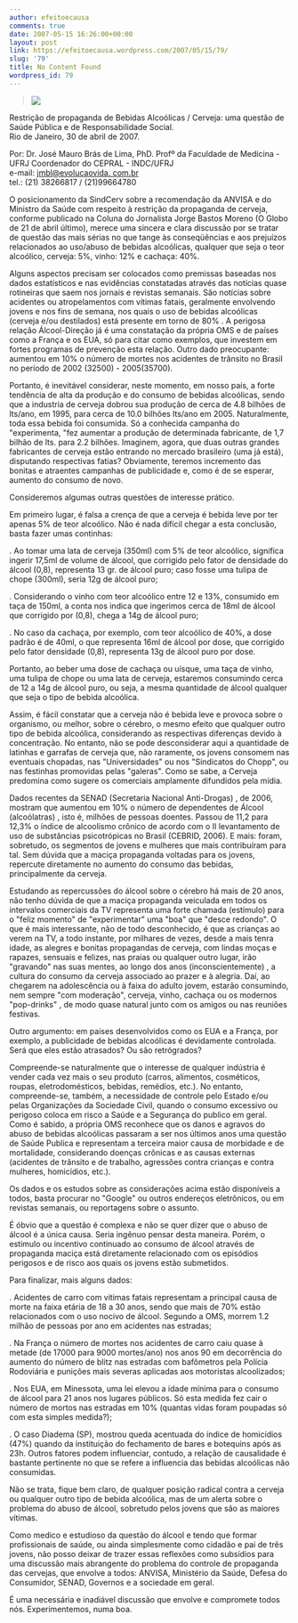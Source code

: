 ```yaml
---
author: efeitoecausa
comments: true
date: 2007-05-15 16:26:00+00:00
layout: post
link: https://efeitoecausa.wordpress.com/2007/05/15/79/
slug: '79'
title: No Content Found
wordpress_id: 79
---
```


>[![](http://efeitoecausa.files.wordpress.com/2007/05/nao_beba.jpg?w=169)](http://efeitoecausa.files.wordpress.com/2007/05/nao_beba.jpg)  
  
  
  
  
  
  
Restrição de propaganda de Bebidas Alcoólicas / Cerveja: uma questão de Saúde Pública e de Responsabilidade Social.        
        Rio de Janeiro, 30 de abril de 2007.  
  
Por: Dr. José Mauro Brás de Lima, PhD. Profº da Faculdade de Medicina - UFRJ Coordenador do CEPRAL - INDC/UFRJ  
      e-mail: [jmbl@evolucaovida. com.br](http://br.f561.mail.yahoo.com/ym/Compose?To=jmbl%40evolucaovida.com.br)  
      tel.: (21) 38266817 / (21)99664780  
  
O posicionamento da SindCerv sobre a recomendação da ANVISA e do Ministro da Saúde com respeito à restrição da propaganda de cerveja, conforme publicado na Coluna do Jornalista Jorge Bastos Moreno (O Globo de 21 de abril último), merece uma sincera e clara discussão por se tratar de questão das mais sérias no que tange às conseqüências e aos prejuízos relacionados ao uso/abuso de bebidas alcoólicas, qualquer que seja o teor alcoólico, cerveja: 5%, vinho: 12% e cachaça: 40%.  
  
Alguns aspectos precisam ser colocados como premissas baseadas nos dados estatísticos e nas evidências constatadas através das notícias quase rotineiras que saem nos jornais e revistas semanais. São notícias sobre acidentes ou atropelamentos com vítimas fatais, geralmente envolvendo jovens e nos fins de semana, nos quais o uso de bebidas alcoólicas (cerveja e/ou destilados) está presente em torno de 80% . A perigosa relação Álcool-Direção já é uma constatação da própria OMS e de países como a França e os EUA, só para citar como exemplos, que investem em fortes programas de prevenção esta relação. Outro dado preocupante: aumentou em 10% o número de mortes nos acidentes de trânsito no Brasil no período de 2002 (32500) - 2005(35700).  
  
Portanto, é inevitável considerar, neste momento, em nosso país, a forte tendência de alta da produção e do consumo de bebidas alcoólicas, sendo que a industria de cerveja dobrou sua produção de cerca de 4.8 bilhões de lts/ano, em 1995, para cerca de 10.0 bilhões lts/ano em 2005. Naturalmente, toda essa bebida foi consumida. Só a conhecida campanha do "experimenta, "fez aumentar a produção de determinada fabricante, de 1,7 bilhão de lts. para 2.2 bilhões. Imaginem, agora, que duas outras grandes fabricantes de cerveja estão entrando no mercado brasileiro (uma já está), disputando respectivas fatias? Obviamente, teremos incremento das bonitas e atraentes campanhas de publicidade e, como é de se esperar, aumento do consumo de novo.  
  
Consideremos algumas outras questões de interesse prático.  
  
Em primeiro lugar, é falsa a crença de que a cerveja é bebida leve por ter apenas 5% de teor alcoólico. Não é nada difícil chegar a esta conclusão, basta fazer umas continhas:  
  
. Ao tomar uma lata de cerveja (350ml) com 5% de teor alcoólico, significa ingerir 17,5ml de volume de álcool, que corrigido pelo fator de densidade do álcool (0,8), representa 13 gr. de álcool puro; caso fosse uma tulipa de chope (300ml), seria 12g de álcool puro;  
  
. Considerando o vinho com teor alcoólico entre 12 e 13%, consumido em taça de 150ml, a conta nos indica que ingerimos cerca de 18ml de álcool que corrigido por (0,8), chega a 14g de álcool puro;  
  
. No caso da cachaça, por exemplo, com teor alcoólico de 40%, a dose padrão é de 40ml, o que representa 16ml de álcool por dose, que corrigido pelo fator densidade (0,8), representa 13g de álcool puro por dose.  
  
Portanto, ao beber uma dose de cachaça ou uísque, uma taça de vinho, uma tulipa de chope ou uma lata de cerveja, estaremos consumindo cerca de 12 a 14g de álcool puro, ou seja, a mesma quantidade de álcool qualquer que seja o tipo de bebida alcoólica.  
  
Assim, é fácil constatar que a cerveja não é bebida leve e provoca sobre o organismo, ou melhor, sobre o cérebro, o mesmo efeito que qualquer outro tipo de bebida alcoólica, considerando as respectivas diferenças devido à concentração. No entanto, não se pode desconsiderar aqui a quantidade de latinhas e garrafas de cerveja que, não raramente, os jovens consomem nas eventuais chopadas, nas "Universidades" ou nos "Sindicatos do Chopp", ou nas festinhas promovidas pelas "galeras". Como se sabe, a Cerveja predomina como sugere os comerciais amplamente difundidos pela mídia.  
  
Dados recentes da SENAD (Secretaria Nacional Anti-Drogas) , de 2006, mostram que aumentou em 10% o número de dependentes de Álcool (alcoólatras) , isto é, milhões de pessoas doentes. Passou de 11,2 para 12,3% o índice de alcoolismo crônico de acordo com o II levantamento de uso de substâncias psicotrópicas no Brasil (CEBRID, 2006). E mais: foram, sobretudo, os segmentos de jovens e mulheres que mais contribuíram para tal. Sem dúvida que a maciça propaganda voltadas para os jovens, repercute diretamente no aumento do consumo das bebidas, principalmente da cerveja.  
  
Estudando as repercussões do álcool sobre o cérebro há mais de 20 anos, não tenho dúvida de que a maciça propaganda veiculada em todos os intervalos comerciais da TV representa uma forte chamada (estímulo) para o "feliz momento" de "experimentar" uma "boa" que "desce redondo". O que é mais interessante, não de todo desconhecido, é que as crianças ao verem na TV, a todo instante, por milhares de vezes, desde a mais tenra idade, as alegres e bonitas propagandas de cerveja, com lindas moças e rapazes, sensuais e felizes, nas praias ou qualquer outro lugar, irão "gravando" nas suas mentes, ao longo dos anos (inconscientemente) , a cultura do consumo da cerveja associado ao prazer e à alegria. Daí, ao chegarem na adolescência ou à faixa do adulto jovem, estarão consumindo, nem sempre "com moderação", cerveja, vinho, cachaça ou os modernos "pop-drinks" , de modo quase natural junto com os amigos ou nas reuniões festivas.  
  
Outro argumento: em paises desenvolvidos como os EUA e a França, por exemplo, a publicidade de bebidas alcoólicas é devidamente controlada. Será que eles estão atrasados? Ou são retrógrados?  
  
Compreende-se naturalmente que o interesse de qualquer indústria é vender cada vez mais o seu produto (carros, alimentos, cosméticos, roupas, eletrodomésticos, bebidas, remédios, etc.). No entanto, compreende-se, também, a necessidade de controle pelo Estado e/ou pelas Organizações da Sociedade Civil, quando o consumo excessivo ou perigoso coloca em risco a Saúde e a Segurança do publico em geral. Como é sabido, a própria OMS reconhece que os danos e agravos do abuso de bebidas alcoólicas passaram a ser nos últimos anos uma questão de Saúde Publica e representam a terceira maior causa de morbidade e de mortalidade, considerando doenças crônicas e as causas externas (acidentes de trânsito e de trabalho, agressões contra crianças e contra mulheres, homicídios, etc.).  
  
Os dados e os estudos sobre as considerações acima estão disponíveis a todos, basta procurar no "Google" ou outros endereços eletrônicos, ou em revistas semanais, ou reportagens sobre o assunto.  
  
É óbvio que a questão é complexa e não se quer dizer que o abuso de álcool é a única causa. Seria ingênuo pensar desta maneira. Porém, o estimulo ou incentivo continuado ao consumo de álcool através de propaganda maciça está diretamente relacionado com os episódios perigosos e de risco aos quais os jovens estão submetidos.  
  
Para finalizar, mais alguns dados:  
  
. Acidentes de carro com vitimas fatais representam a principal causa de morte na faixa etária de 18 a 30 anos, sendo que mais de 70% estão relacionados com o uso nocivo de álcool. Segundo a OMS, morrem 1.2 milhão de pessoas por ano em acidentes nas estradas;  
  
. Na França o número de mortes nos acidentes de carro caiu quase à metade (de 17000 para 9000 mortes/ano) nos anos 90 em decorrência do aumento do número de blitz nas estradas com bafômetros pela Polícia Rodoviária e punições mais severas aplicadas aos motoristas alcoolizados;  
  
. Nos EUA, em Minessota, uma lei elevou a idade mínima para o consumo de álcool para 21 anos nos lugares públicos. Só esta medida fez cair o número de mortos nas estradas em 10% (quantas vidas foram poupadas só com esta simples medida?);  
  
. O caso Diadema (SP), mostrou queda acentuada do índice de homicídios (47%) quando da instituição do fechamento de bares e botequins após as 23h. Outros fatores podem influenciar, contudo, a relação de causalidade é bastante pertinente no que se refere a influencia das bebidas alcoólicas não consumidas.  
  
Não se trata, fique bem claro, de qualquer posição radical contra a cerveja ou qualquer outro tipo de bebida alcoólica, mas de um alerta sobre o problema do abuso de álcool, sobretudo pelos jovens que são as maiores vítimas.  
  
Como medico e estudioso da questão do álcool e tendo que formar profissionais de saúde, ou ainda simplesmente como cidadão e pai de três jovens, não posso deixar de trazer essas reflexões como subsídios para uma discussão mais abrangente do problema do controle de propaganda das cervejas, que envolve a todos: ANVISA, Ministério da Saúde, Defesa do Consumidor, SENAD, Governos e a sociedade em geral.  
  
É uma necessária e inadiável discussão que envolve e compromete todos nós. Experimentemos, numa boa.
